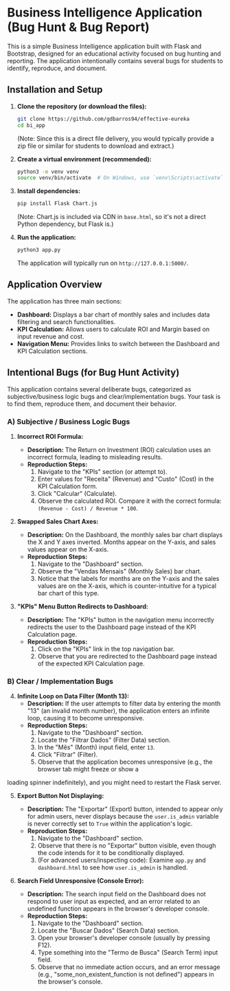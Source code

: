 # Business Intelligence Application (Bug Hunt & Bug Report)

This is a simple Business Intelligence application built with Flask and Bootstrap, designed for an educational activity focused on bug hunting and reporting. The application intentionally contains several bugs for students to identify, reproduce, and document.

## Installation and Setup

1.  **Clone the repository (or download the files):**

    ```bash
    git clone https://github.com/gdbarros94/effective-eureka
    cd bi_app
    ```

    (Note: Since this is a direct file delivery, you would typically provide a zip file or similar for students to download and extract.)

2.  **Create a virtual environment (recommended):**

    ```bash
    python3 -m venv venv
    source venv/bin/activate  # On Windows, use `venv\Scripts\activate`
    ```

3.  **Install dependencies:**

    ```bash
    pip install Flask Chart.js
    ```
    (Note: Chart.js is included via CDN in `base.html`, so it's not a direct Python dependency, but Flask is.)

4.  **Run the application:**

    ```bash
    python3 app.py
    ```

    The application will typically run on `http://127.0.0.1:5000/`.

## Application Overview

The application has three main sections:

*   **Dashboard:** Displays a bar chart of monthly sales and includes data filtering and search functionalities.
*   **KPI Calculation:** Allows users to calculate ROI and Margin based on input revenue and cost.
*   **Navigation Menu:** Provides links to switch between the Dashboard and KPI Calculation sections.

## Intentional Bugs (for Bug Hunt Activity)

This application contains several deliberate bugs, categorized as subjective/business logic bugs and clear/implementation bugs. Your task is to find them, reproduce them, and document their behavior.

### A) Subjective / Business Logic Bugs

1.  **Incorrect ROI Formula:**
    *   **Description:** The Return on Investment (ROI) calculation uses an incorrect formula, leading to misleading results.
    *   **Reproduction Steps:**
        1.  Navigate to the "KPIs" section (or attempt to).
        2.  Enter values for "Receita" (Revenue) and "Custo" (Cost) in the KPI Calculation form.
        3.  Click "Calcular" (Calculate).
        4.  Observe the calculated ROI. Compare it with the correct formula: `(Revenue - Cost) / Revenue * 100`.

2.  **Swapped Sales Chart Axes:**
    *   **Description:** On the Dashboard, the monthly sales bar chart displays the X and Y axes inverted. Months appear on the Y-axis, and sales values appear on the X-axis.
    *   **Reproduction Steps:**
        1.  Navigate to the "Dashboard" section.
        2.  Observe the "Vendas Mensais" (Monthly Sales) bar chart.
        3.  Notice that the labels for months are on the Y-axis and the sales values are on the X-axis, which is counter-intuitive for a typical bar chart of this type.

3.  **"KPIs" Menu Button Redirects to Dashboard:**
    *   **Description:** The "KPIs" button in the navigation menu incorrectly redirects the user to the Dashboard page instead of the KPI Calculation page.
    *   **Reproduction Steps:**
        1.  Click on the "KPIs" link in the top navigation bar.
        2.  Observe that you are redirected to the Dashboard page instead of the expected KPI Calculation page.

### B) Clear / Implementation Bugs

4.  **Infinite Loop on Data Filter (Month 13):**
    *   **Description:** If the user attempts to filter data by entering the month "13" (an invalid month number), the application enters an infinite loop, causing it to become unresponsive.
    *   **Reproduction Steps:**
        1.  Navigate to the "Dashboard" section.
        2.  Locate the "Filtrar Dados" (Filter Data) section.
        3.  In the "Mês" (Month) input field, enter `13`.
        4.  Click "Filtrar" (Filter).
        5.  Observe that the application becomes unresponsive (e.g., the browser tab might freeze or show a 


loading spinner indefinitely), and you might need to restart the Flask server.

5.  **Export Button Not Displaying:**
    *   **Description:** The "Exportar" (Export) button, intended to appear only for admin users, never displays because the `user.is_admin` variable is never correctly set to `True` within the application's logic.
    *   **Reproduction Steps:**
        1.  Navigate to the "Dashboard" section.
        2.  Observe that there is no "Exportar" button visible, even though the code intends for it to be conditionally displayed.
        3.  (For advanced users/inspecting code): Examine `app.py` and `dashboard.html` to see how `user.is_admin` is handled.

6.  **Search Field Unresponsive (Console Error):**
    *   **Description:** The search input field on the Dashboard does not respond to user input as expected, and an error related to an undefined function appears in the browser's developer console.
    *   **Reproduction Steps:**
        1.  Navigate to the "Dashboard" section.
        2.  Locate the "Buscar Dados" (Search Data) section.
        3.  Open your browser's developer console (usually by pressing F12).
        4.  Type something into the "Termo de Busca" (Search Term) input field.
        5.  Observe that no immediate action occurs, and an error message (e.g., "some_non_existent_function is not defined") appears in the browser's console.


